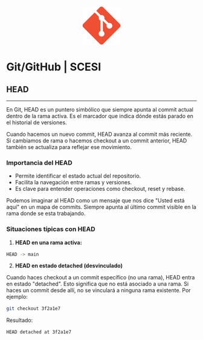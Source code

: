 <p align="center">
  <img src="img/git.png" alt="Logo" width="100"/>
</p>

# Git/GitHub | SCESI

## HEAD
---

En Git, HEAD es un puntero simbólico que siempre apunta al commit actual dentro de la rama activa. Es el marcador que indica dónde estás parado en el historial de versiones.

Cuando hacemos un nuevo commit, HEAD avanza al commit más reciente. Si cambiamos de rama o hacemos checkout a un commit anterior, HEAD también se actualiza para reflejar ese movimiento.

### Importancia del HEAD

- Permite identificar el estado actual del repositorio.
- Facilita la navegación entre ramas y versiones.
- Es clave para entender operaciones como checkout, reset y rebase.

Podemos imaginar al HEAD como un mensaje que nos dice "Usted está aquí" en un mapa de commits. Siempre apunta al último commit visible en la rama donde se esta trabajando.

### Situaciones típicas con HEAD

1. **HEAD en una rama activa:**

```bash
HEAD -> main
```

2. **HEAD en estado detached (desvinculado)**

Cuando haces checkout a un commit específico (no una rama), HEAD entra en estado "detached". Esto significa que no está asociado a una rama. Si haces un commit desde allí, no se vinculará a ninguna rama existente. Por ejemplo:

```bash
git checkout 3f2a1e7
```

Resultado:

```bash
HEAD detached at 3f2a1e7
```

